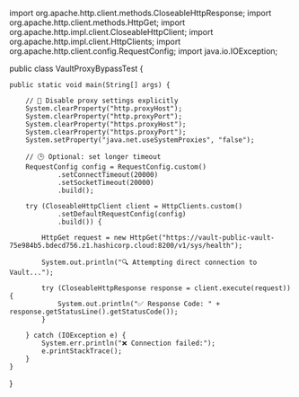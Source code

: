 import org.apache.http.client.methods.CloseableHttpResponse;
import org.apache.http.client.methods.HttpGet;
import org.apache.http.impl.client.CloseableHttpClient;
import org.apache.http.impl.client.HttpClients;
import org.apache.http.client.config.RequestConfig;
import java.io.IOException;

public class VaultProxyBypassTest {

    public static void main(String[] args) {

        // 🚫 Disable proxy settings explicitly
        System.clearProperty("http.proxyHost");
        System.clearProperty("http.proxyPort");
        System.clearProperty("https.proxyHost");
        System.clearProperty("https.proxyPort");
        System.setProperty("java.net.useSystemProxies", "false");

        // 🕒 Optional: set longer timeout
        RequestConfig config = RequestConfig.custom()
                .setConnectTimeout(20000)
                .setSocketTimeout(20000)
                .build();

        try (CloseableHttpClient client = HttpClients.custom()
                .setDefaultRequestConfig(config)
                .build()) {

            HttpGet request = new HttpGet("https://vault-public-vault-75e984b5.bdecd756.z1.hashicorp.cloud:8200/v1/sys/health");

            System.out.println("🔍 Attempting direct connection to Vault...");

            try (CloseableHttpResponse response = client.execute(request)) {
                System.out.println("✅ Response Code: " + response.getStatusLine().getStatusCode());
            }

        } catch (IOException e) {
            System.err.println("❌ Connection failed:");
            e.printStackTrace();
        }
    }
}
